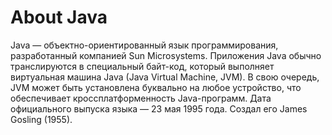# About Java 
Java — объектно-ориентированный язык программирования, разработанный компанией Sun Microsystems. Приложения Java обычно транслируются в специальный байт-код, который выполняет виртуальная машина Java (Java Virtual Machine, JVM). В свою очередь, JVM может быть установлена буквально на любое устройство, что обеспечивает кроссплатформенность Java-программ. Дата официального выпуска языка — 23 мая 1995 года.
Создал его James Gosling (1955).

